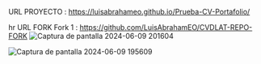URL PROYECTO : https://luisabrahameo.github.io/Prueba-CV-Portafolio/

hr
URL FORK
Fork 1 : https://github.com/LuisAbrahamEO/CVDLAT-REPO-FORK
![Captura de pantalla 2024-06-09 201604](https://github.com/LuisAbrahamEO/Prueba-CV-Portafolio/assets/94147062/248bcfb8-7852-4a44-bf72-e656c0e1c3a1)

![Captura de pantalla 2024-06-09 195609](https://github.com/LuisAbrahamEO/Prueba-CV-Portafolio/assets/94147062/da480281-2c5a-4eaf-998e-4fe77cfd8842)

